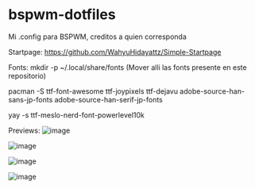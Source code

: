# bspwm-dotfiles
Mi .config para BSPWM, creditos a quien corresponda

Startpage: https://github.com/WahyuHidayattz/Simple-Startpage

Fonts:
mkdir -p ~/.local/share/fonts (Mover alli las fonts presente en este repositorio)

pacman -S ttf-font-awesome ttf-joypixels ttf-dejavu adobe-source-han-sans-jp-fonts adobe-source-han-serif-jp-fonts

yay -s ttf-meslo-nerd-font-powerlevel10k

Previews:
![image](https://user-images.githubusercontent.com/55555800/164292553-960b94fa-19c5-405b-abe8-c019ef6091a2.png)

![image](https://user-images.githubusercontent.com/55555800/166620049-f17ab916-b097-490d-96f5-ffb6f7523f0b.png)

![image](https://user-images.githubusercontent.com/55555800/164292894-63e632da-2e06-4f38-a313-2e50ae2f0e2e.png)

![image](https://user-images.githubusercontent.com/55555800/164291780-01f3da3a-7d7b-4060-b942-4fe1ae9bb2f5.png)
